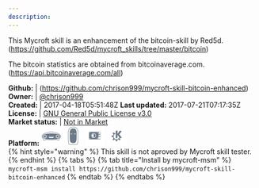 ```yaml
---
description: 
---
```

This Mycroft skill is an enhancement of the bitcoin-skill by Red5d.
(https://github.com/Red5d/mycroft_skills/tree/master/bitcoin)

The bitcoin statistics are obtained from bitcoinaverage.com.
(https://api.bitcoinaverage.com/all)

**Github:** | (https://github.com/chrison999/mycroft-skill-bitcoin-enhanced)  
**Owner:** | [@chrison999](https://github.com/chrison999)  
**Created:** | 2017-04-18T05:51:48Z  **Last updated:** 2017-07-21T07:17:35Z  
**License:** | [GNU General Public License v3.0](https://api.github.com/licenses/gpl-3.0)  
**Market status:** | [Not in Market](https://market.mycroft.ai/skill/)  
**Platform:**   ![](.gitbook/assets/mark-1-icon.png)  ![](.gitbook/assets/mark-2-icon.png)  ![](.gitbook/assets/picroft-icon.png)  ![](.gitbook/assets/kde.png)   
{% hint style="warning" %}
This skill is not aproved by Mycroft skill tester.
{% endhint %}
  {% tabs %}
{% tab title="Install by mycroft-msm" %}
``` mycroft-msm install https://github.com/chrison999/mycroft-skill-bitcoin-enhanced```
{% endtab %}
  {% endtabs %}
  